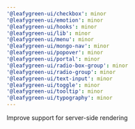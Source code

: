 ```yaml
---
'@leafygreen-ui/checkbox': minor
'@leafygreen-ui/emotion': minor
'@leafygreen-ui/hooks': minor
'@leafygreen-ui/lib': minor
'@leafygreen-ui/menu': minor
'@leafygreen-ui/mongo-nav': minor
'@leafygreen-ui/popover': minor
'@leafygreen-ui/portal': minor
'@leafygreen-ui/radio-box-group': minor
'@leafygreen-ui/radio-group': minor
'@leafygreen-ui/text-input': minor
'@leafygreen-ui/toggle': minor
'@leafygreen-ui/tooltip': minor
'@leafygreen-ui/typography': minor
---
```


Improve support for server-side rendering
